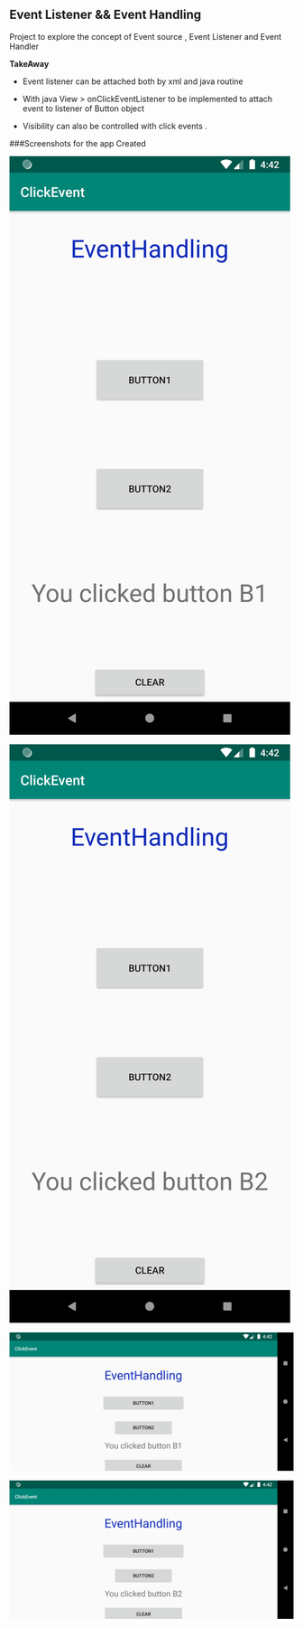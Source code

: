 ## Event Listener && Event Handling

Project to explore the concept of Event source , Event Listener and Event Handler

**TakeAway**

* Event listener can be attached both by xml and java routine

* With java View > onClickEventListener to be implemented to attach event to listener of Button object

* Visibility can also be controlled with click events .

###Screenshots for the app Created  

![alt text](output/1.png)

![alt text](output/2.png)

![alt text](output/3.png)

![alt text](output/4.png)